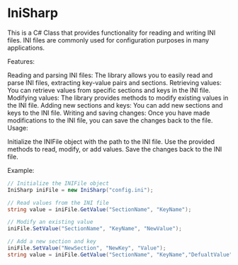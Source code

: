 # IniSharp
This is a C# Class that provides functionality for reading and writing INI  files. INI files are commonly used for configuration purposes in many applications.

Features:

Reading and parsing INI files: The library allows you to easily read and parse INI files, extracting key-value pairs and sections.
Retrieving values: You can retrieve values from specific sections and keys in the INI file.
Modifying values: The library provides methods to modify existing values in the INI file.
Adding new sections and keys: You can add new sections and keys to the INI file.
Writing and saving changes: Once you have made modifications to the INI file, you can save the changes back to the file.
Usage:

Initialize the INIFile object with the path to the INI file.
Use the provided methods to read, modify, or add values.
Save the changes back to the INI file.

Example:
 ```C# 
// Initialize the INIFile object
IniSharp iniFile = new IniSharp("config.ini");

// Read values from the INI file
string value = iniFile.GetValue("SectionName", "KeyName");

// Modify an existing value
iniFile.SetValue("SectionName", "KeyName", "NewValue");

// Add a new section and key
iniFile.SetValue("NewSection", "NewKey", "Value");
string value = iniFile.GetValue("SectionName", "KeyName","DefualtValue");
 ``` 

 
